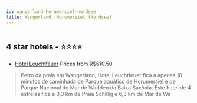 ```yaml
---
id: wangerland-horumersiel-nordsee
title: Wangerland, Horumersiel (Nordsee)
---
```


<center><img src="https://i.travelapi.com/hotels/2000000/1790000/1789500/1789454/c28ac205_b.jpg" alt="" /></center>


##  4 star hotels - ⭐️⭐️⭐️⭐️

-    [Hotel Leuchtfeuer](https://www.hurb.com/br/aud/https://www.hurb.com/br/hotels/wangerland/hotel-leuchtfeuer-HT-JVGY?cmp=18055) Prices from R$610.50
   > Perto da praia em Wangerland, Hotel Leuchtfeuer fica a apenas 10 minutos de caminhada de Parque aquático de Horumersiel e de Parque Nacional do Mar de Wadden da Baixa Saxônia.  Este hotel de 4 estrelas fica a 3,3 km de Praia Schillig e 6,3 km de Mar de Wa
